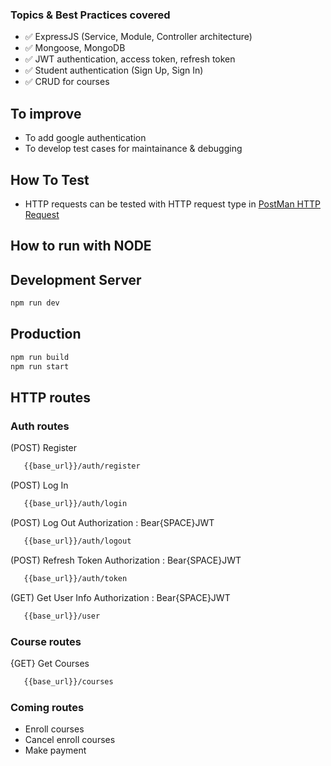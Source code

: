 ### Topics & Best Practices covered

- ✅ ExpressJS (Service, Module, Controller architecture) 
- ✅ Mongoose, MongoDB
- ✅ JWT authentication, access token, refresh token
- ✅ Student authentication (Sign Up, Sign In)
- ✅ CRUD for courses


## To improve

- To add google authentication
- To develop test cases for maintainance & debugging


## How To Test

- HTTP requests can be tested with HTTP request type in [PostMan HTTP Request](https://learning.postman.com/docs/sending-requests/create-requests/request-basics/)


## How to run with NODE


## Development Server
```bash
npm run dev
```

## Production
```bash
npm run build
npm run start
```

## HTTP routes

### Auth routes

(POST) Register
```bash
   {{base_url}}/auth/register
```

(POST) Log In
```bash
   {{base_url}}/auth/login
```

(POST) Log Out
Authorization : Bear{SPACE}JWT
```bash
   {{base_url}}/auth/logout
```

(POST) Refresh Token
Authorization : Bear{SPACE}JWT
```bash
   {{base_url}}/auth/token
```

(GET) Get User Info
Authorization : Bear{SPACE}JWT
```bash
   {{base_url}}/user
```


### Course routes

{GET} Get Courses
```bash
   {{base_url}}/courses
```

### Coming routes

- Enroll courses
- Cancel enroll courses
- Make payment